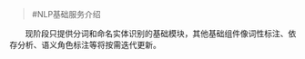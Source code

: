 >#NLP基础服务介绍

&nbsp;&nbsp;&nbsp;&nbsp;&nbsp;&nbsp;&nbsp;现阶段只提供分词和命名实体识别的基础模块，其他基础组件像词性标注、依存分析、语义角色标注等将按需迭代更新。


